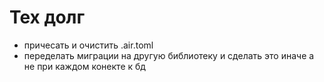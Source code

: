 # Тех долг
- причесать и очистить .air.toml
- переделать миграции на другую библиотеку и сделать это иначе а не при каждом конекте к бд